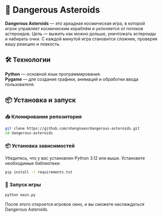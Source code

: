 # 🚀 Dangerous Asteroids


**Dangerous Asteroids** — это аркадная космическая игра, в которой игрок управляет космическим кораблём и 
уклоняется от потоков астероидов. Цель — выжить как можно дольше, уничтожать астероиды и набирать очки. 
С каждой минутой игра становится сложнее, проверяя вашу реакцию и ловкость.


## 🛠️ Технологии
**Python** — основной язык программирования.  
**Pygame** — для создания графики, анимаций и обработки ввода пользователя.


## 📦 Установка и запуск
### 📥 Клонирование репозитория

```bash
git clone https://github.com/shengnaan/dangerous-asteroids.git
cd dangerous-asteroids
```

### 📦 Установка зависимостей
Убедитесь, что у вас установлен Python 3.12 или выше. Установите необходимые библиотеки:
```bash
pip install -r requirements.txt
```

### 🚀 Запуск игры
```bash
python main.py
```

После этого откроется игровое окно, и вы сможете наслаждаться Dangerous Asteroids.


